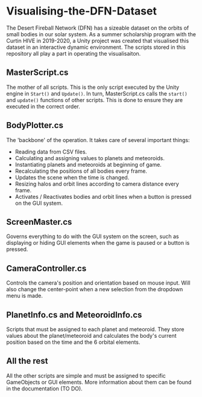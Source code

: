 # Visualising-the-DFN-Dataset
The Desert Fireball Network (DFN) has a sizeable dataset on the orbits of small bodies in our solar system. As a summer scholarship program with the Curtin HIVE in 2019-2020, a Unity project was created that visualised this dataset in an interactive dynamic environment. The scripts stored in this repository all play a part in operating the visualisaiton.

## MasterScript.cs
The mother of all scripts. This is the only script executed by the Unity engine in `Start()` and `Update()`. In turn, MasterScript.cs calls the `start()` and `update()` functions of other scripts. This is done to ensure they are executed in the correct order.

## BodyPlotter.cs
The 'backbone' of the operation. It takes care of several important things:
- Reading data from CSV files.
- Calculating and assigning values to planets and meteoroids.
- Instantiating planets and meteoroids at beginning of game.
- Recalculating the positions of all bodies every frame.
- Updates the scene when the time is changed.
- Resizing halos and orbit lines according to camera distance every frame.
- Activates / Reactivates bodies and orbit lines when a button is pressed on the GUI system.

## ScreenMaster.cs
Governs everything to do with the GUI system on the screen, such as displaying or hiding GUI elements when the game is paused or a button is pressed.

## CameraController.cs
Controls the camera's position and orientation based on mouse input. Will also change the center-point when a new selection from the dropdown menu is made.

## PlanetInfo.cs and MeteoroidInfo.cs
Scripts that must be assigned to each planet and meteoroid. They store values about the planet/meteoroid and calculates the body's current position based on the time and the 6 orbital elements.

## All the rest
All the other scripts are simple and must be assigned to specific GameObjects or GUI elements. More information about them can be found in the documentation (TO DO).
